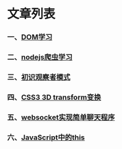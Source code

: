 # 文章列表

### 一、[DOM学习](http://fanwalker.com/2017/08/10/DOM%E5%AD%A6%E4%B9%A0/)

### 二、[nodejs爬虫学习](http://fanwalker.com/2017/08/12/nodejs%E7%88%AC%E8%99%AB%E5%AD%A6%E4%B9%A0/)

### 三、[初识观察者模式](http://fanwalker.com/2017/08/13/%E8%A7%82%E5%AF%9F%E8%80%85%E6%A8%A1%E5%BC%8F%E7%9A%84%E7%90%86%E8%A7%A3/)

### 四、[CSS3 3D transform变换](http://fanwalker.com/2017/08/15/CSS3-3D-transform%E5%8F%98%E6%8D%A2/)

### 五、[websocket实现简单聊天程序](http://fanwalker.com/2017/08/20/websocket%E5%AE%9E%E7%8E%B0%E7%AE%80%E5%8D%95%E8%81%8A%E5%A4%A9%E7%A8%8B%E5%BA%8F/)

### 六、[JavaScript中的this](http://fanwalker.com/2017/08/22/JavaScript%E4%B8%AD%E7%9A%84this/)